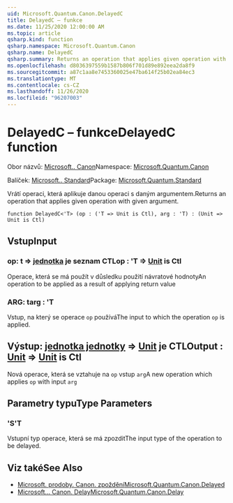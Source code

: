 ```yaml
---
uid: Microsoft.Quantum.Canon.DelayedC
title: DelayedC – funkce
ms.date: 11/25/2020 12:00:00 AM
ms.topic: article
qsharp.kind: function
qsharp.namespace: Microsoft.Quantum.Canon
qsharp.name: DelayedC
qsharp.summary: Returns an operation that applies given operation with given argument.
ms.openlocfilehash: d8036397559b1587b806f701d89e892eea2da8f9
ms.sourcegitcommit: a87c1aa8e7453360025e47ba614f25b02ea84ec3
ms.translationtype: MT
ms.contentlocale: cs-CZ
ms.lasthandoff: 11/26/2020
ms.locfileid: "96207003"
---
```

# <a name="delayedc-function"></a><span data-ttu-id="011f2-102">DelayedC – funkce</span><span class="sxs-lookup"><span data-stu-id="011f2-102">DelayedC function</span></span>

<span data-ttu-id="011f2-103">Obor názvů: [Microsoft.. Canon](xref:Microsoft.Quantum.Canon)</span><span class="sxs-lookup"><span data-stu-id="011f2-103">Namespace: [Microsoft.Quantum.Canon](xref:Microsoft.Quantum.Canon)</span></span>

<span data-ttu-id="011f2-104">Balíček: [Microsoft.. Standard](https://nuget.org/packages/Microsoft.Quantum.Standard)</span><span class="sxs-lookup"><span data-stu-id="011f2-104">Package: [Microsoft.Quantum.Standard](https://nuget.org/packages/Microsoft.Quantum.Standard)</span></span>


<span data-ttu-id="011f2-105">Vrátí operaci, která aplikuje danou operaci s daným argumentem.</span><span class="sxs-lookup"><span data-stu-id="011f2-105">Returns an operation that applies given operation with given argument.</span></span>

```qsharp
function DelayedC<'T> (op : ('T => Unit is Ctl), arg : 'T) : (Unit => Unit is Ctl)
```


## <a name="input"></a><span data-ttu-id="011f2-106">Vstup</span><span class="sxs-lookup"><span data-stu-id="011f2-106">Input</span></span>

### <a name="op--t--unit--is-ctl"></a><span data-ttu-id="011f2-107">op: t => [jednotka](xref:microsoft.quantum.lang-ref.unit)  je seznam CTL</span><span class="sxs-lookup"><span data-stu-id="011f2-107">op : 'T => [Unit](xref:microsoft.quantum.lang-ref.unit)  is Ctl</span></span>

<span data-ttu-id="011f2-108">Operace, která se má použít v důsledku použití návratové hodnoty</span><span class="sxs-lookup"><span data-stu-id="011f2-108">An operation to be applied as a result of applying return value</span></span>


### <a name="arg--t"></a><span data-ttu-id="011f2-109">ARG: t</span><span class="sxs-lookup"><span data-stu-id="011f2-109">arg : 'T</span></span>

<span data-ttu-id="011f2-110">Vstup, na který se operace `op` používá</span><span class="sxs-lookup"><span data-stu-id="011f2-110">The input to which the operation `op` is applied.</span></span>



## <a name="output--unit--unit--is-ctl"></a><span data-ttu-id="011f2-111">Výstup: [jednotka jednotky](xref:microsoft.quantum.lang-ref.unit) => [Unit](xref:microsoft.quantum.lang-ref.unit) je CTL</span><span class="sxs-lookup"><span data-stu-id="011f2-111">Output : [Unit](xref:microsoft.quantum.lang-ref.unit) => [Unit](xref:microsoft.quantum.lang-ref.unit)  is Ctl</span></span>

<span data-ttu-id="011f2-112">Nová operace, která se vztahuje na `op` vstup `arg`</span><span class="sxs-lookup"><span data-stu-id="011f2-112">A new operation which applies `op` with input `arg`</span></span>

## <a name="type-parameters"></a><span data-ttu-id="011f2-113">Parametry typu</span><span class="sxs-lookup"><span data-stu-id="011f2-113">Type Parameters</span></span>

### <a name="t"></a><span data-ttu-id="011f2-114">'S</span><span class="sxs-lookup"><span data-stu-id="011f2-114">'T</span></span>

<span data-ttu-id="011f2-115">Vstupní typ operace, která se má zpozdit</span><span class="sxs-lookup"><span data-stu-id="011f2-115">The input type of the operation to be delayed.</span></span>

## <a name="see-also"></a><span data-ttu-id="011f2-116">Viz také</span><span class="sxs-lookup"><span data-stu-id="011f2-116">See Also</span></span>

- [<span data-ttu-id="011f2-117">Microsoft. prodoby. Canon. zpoždění</span><span class="sxs-lookup"><span data-stu-id="011f2-117">Microsoft.Quantum.Canon.Delayed</span></span>](xref:Microsoft.Quantum.Canon.Delayed)
- [<span data-ttu-id="011f2-118">Microsoft... Canon. Delay</span><span class="sxs-lookup"><span data-stu-id="011f2-118">Microsoft.Quantum.Canon.Delay</span></span>](xref:Microsoft.Quantum.Canon.Delay)